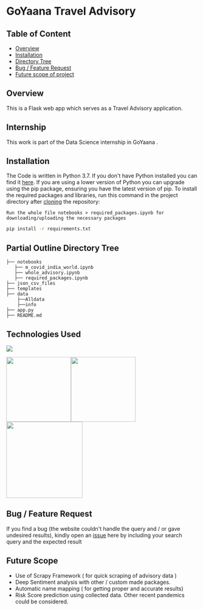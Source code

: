 # GoYaana Travel Advisory 

## Table of Content
  * [Overview](#overview)
  * [Installation](#installation)
  * [Directory Tree](#directory-tree)
  * [Bug / Feature Request](#bug---feature-request)
  * [Future scope of project](#future-scope)


## Overview
This is a Flask web app which serves as a  Travel Advisory application.

## Internship
This work is part of the Data Science internship in GoYaana .

## Installation
The Code is written in Python 3.7. If you don't have Python installed you can find it [here](https://www.python.org/downloads/). If you are using a lower version of Python you can upgrade using the pip package, ensuring you have the latest version of pip. To install the required packages and libraries, run this command in the project directory after [cloning](https://www.howtogeek.com/451360/how-to-clone-a-github-repository/) the repository:

```Notebook file (for necessary packages)
Run the whole file notebooks > required_packages.ipynb for downloading/uploading the necessary packages
```

```bash
pip install -r requirements.txt
```


## Partial Outline Directory Tree 
```
├── notebooks 
   ├── m_covid_india_world.ipynb
   ├── whole_advisory.ipynb
   ├── required_packages.ipynb
├── json_csv_files
├── templates
├── data
    ├──Alldata
    ├──info
├── app.py
├── README.md

```

## Technologies Used

![](https://forthebadge.com/images/badges/made-with-python.svg)

[<img target="_blank" src="https://flask.palletsprojects.com/en/1.1.x/_images/flask-logo.png" width=170>](https://flask.palletsprojects.com/en/1.1.x/)[<img target="_blank" src="https://funthon.files.wordpress.com/2017/05/bs.png?w=772" width=170>](https://funthon.files.wordpress.com/2017/05/bs.png?w=772)  [<img target="_blank" src="https://scikit-learn.org/stable/_static/scikit-learn-logo-small.png" width=200>](https://scikit-learn.org/stable/) 


## Bug / Feature Request

If you find a bug (the website couldn't handle the query and / or gave undesired results), kindly open an [issue](https://github.com/sushmanthnatha/travel_advisory_2/issues) here by including your search query and the expected result

## Future Scope

* Use of Scrapy Framework ( for quick  scraping of advisory data )
* Deep Sentiment analysis with other / custom made packages.
* Automatic name mapping ( for getting proper and accurate results)
* Risk Score prediction using collected data. Other recent pandemics could be considered.

